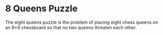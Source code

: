 # 8 Queens Puzzle
The eight queens puzzle is the problem of placing eight chess queens on an 8×8 chessboard so that no two queens threaten each other.
